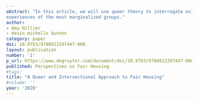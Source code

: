 ```yaml
---
abstract: "In this article, we will use queer theory to interrogate existing laws, zoning regulations, and planning and real estate practices to better understand the limits of current understanding of fair housing. We will reconceptualize ideas about identity and “protected classes,” adopting an intersectional lens; about “family” and “household,” considering nontraditional families and households; and about “housing” as it incorporates neighborhood conditions, not simply shelter, and interactions outside the market. Through this reconceptualization, we will center the
experiences of the most marginalized groups."
author:
- Amy Hillier
- devin michelle bunten
category: paper
doi: 10.9783/9780812297447-008
layout: publication
number: '1'
p_url: https://www.degruyter.com/document/doi/10.9783/9780812297447-008/
published: Perspectives on Fair Housing
#tags:
title: "A Queer and Intersectional Approach to Fair Housing"
#volume: ''
year: '2020'
---
```

